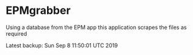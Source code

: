 # EPMgrabber
Using a database from the EPM app this application scrapes the files as required


Latest backup: Sun Sep 8 11:50:01 UTC 2019
